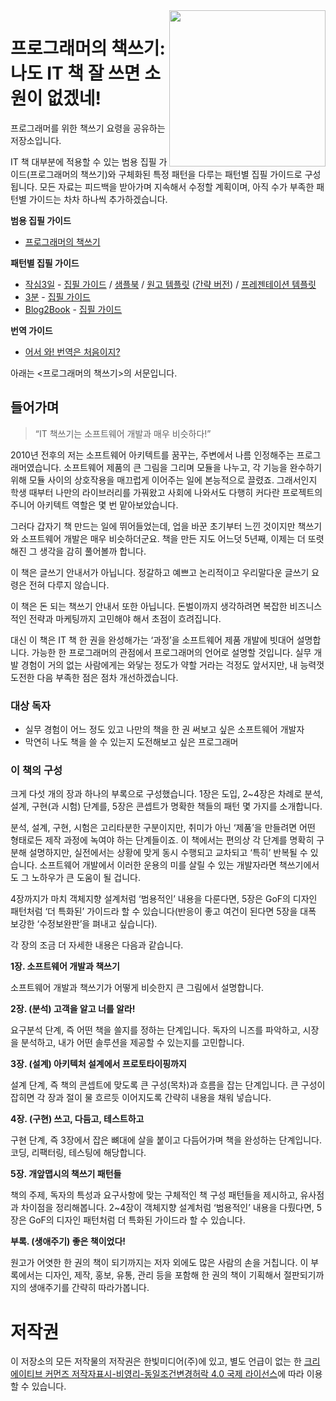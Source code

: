 <img src="https://github.com/hanbitmedia/Writing-IT-Books/blob/master/images/logo2.png?raw=true" align="right" width="250"/>

# 프로그래머의 책쓰기: 나도 IT 책 잘 쓰면 소원이 없겠네!

프로그래머를 위한 책쓰기 요령을 공유하는 저장소입니다.

IT 책 대부분에 적용할 수 있는 범용 집필 가이드(프로그래머의 책쓰기)와 구체화된 특정 패턴을 다루는 패턴별 집필 가이드로 구성됩니다. 모든 자료는 피드백을 받아가며 지속해서 수정할 계획이며, 아직 수가 부족한 패턴별 가이드는 차차 하나씩 추가하겠습니다.

**범용 집필 가이드**

- [프로그래머의 책쓰기](https://docs.google.com/document/d/1BSMTs2jEvQ8BJBhilnJ_QP7JOuifkxds3OcKhrKE5Co)

**패턴별 집필 가이드**

- [작심3일](https://github.com/hanbitmedia/Writing-IT-Books/tree/master/3%20Days%20Later) - [집필 가이드](https://docs.google.com/presentation/d/1YmMycNs9kjtZL0eJ12M-EbjjoAd2x-hEoeiAPAHp3nc) / [샘플북](https://issuu.com/hanbit.co.kr/docs/___3______) / [원고 템플릿](https://docs.google.com/document/d/1vbHEp6qoHGaNldRZ_fPl8G6rxDNHGzKwlMXchv6YdZw) ([간략 버전](https://docs.google.com/document/d/1YAeaIFkZ0Ql2ccSVAA-PoIjRMs-sttdOA4G6a0KbGvw)) / [프레젠테이션 템플릿](https://docs.google.com/presentation/d/17PpeoRzSp2tNB7ntVM_LTBKQo2nqji1QCQA1DNWuKds)
- [3분](https://github.com/hanbitmedia/Writing-IT-Books/tree/master/3%20Minutes) - [집필 가이드](https://docs.google.com/presentation/d/15tVoiYsdh030GmUIoCYh3jXeUp9xLYQ3dDXtn4ztMa8)
- [Blog2Book](https://github.com/hanbitmedia/Writing-IT-Books/tree/master/Blog2Book) - [집필 가이드](https://docs.google.com/presentation/d/1HrkfpDKUFda38gJvxkwT9dFgIs1-D-usDe7ajMxg8UE)

**번역 가이드**
- [어서 와! 번역은 처음이지?](https://www.slideshare.net/wegra/ss-52826286)

아래는 <프로그래머의 책쓰기>의 서문입니다.


## 들어가며

> “IT 책쓰기는 소프트웨어 개발과 매우 비슷하다!”

2010년 전후의 저는 소프트웨어 아키텍트를 꿈꾸는, 주변에서 나름 인정해주는 프로그래머였습니다. 소프트웨어 제품의 큰 그림을 그리며 모듈을 나누고, 각 기능을 완수하기 위해 모듈 사이의 상호작용을 매끄럽게 이어주는 일에 본능적으로 끌렸죠. 그래서인지 학생 때부터 나만의 라이브러리를 가꿔왔고 사회에 나와서도 다행히 커다란 프로젝트의 주니어 아키텍트 역할은 몇 번 맡아보았습니다. 

그러다 갑자기 책 만드는 일에 뛰어들었는데, 업을 바꾼 초기부터 느낀 것이지만 책쓰기와 소프트웨어 개발은 매우 비슷하더군요. 책을 만든 지도 어느덧 5년째, 이제는 더 또렷해진 그 생각을 감히 풀어볼까 합니다.

이 책은 글쓰기 안내서가 아닙니다. 정갈하고 예쁘고 논리적이고 우리말다운 글쓰기 요령은 전혀 다루지 않습니다.

이 책은 돈 되는 책쓰기 안내서 또한 아닙니다. 돈벌이까지 생각하려면 복잡한 비즈니스적인 전략과 마케팅까지 고민해야 해서 초점이 흐려집니다.

대신 이 책은 IT 책 한 권을 완성해가는 ‘과정’을 소프트웨어 제품 개발에 빗대어 설명합니다. 가능한 한 프로그래머의 관점에서 프로그래머의 언어로 설명할 것입니다. 실무 개발 경험이 거의 없는 사람에게는 와닿는 정도가 약할 거라는 걱정도 앞서지만, 내 능력껏 도전한 다음 부족한 점은 점차 개선하겠습니다.

### 대상 독자

- 실무 경험이 어느 정도 있고 나만의 책을 한 권 써보고 싶은 소프트웨어 개발자
- 막연히 나도 책을 쓸 수 있는지 도전해보고 싶은 프로그래머

### 이 책의 구성

크게 다섯 개의 장과 하나의 부록으로 구성했습니다. 1장은 도입, 2~4장은 차례로 분석, 설계, 구현(과 시험) 단계를, 5장은 콘셉트가 명확한 책들의 패턴 몇 가지를 소개합니다. 

분석, 설계, 구현, 시험은 고리타분한 구분이지만, 취미가 아닌 ‘제품’을 만들려면 어떤 형태로든 제작 과정에 녹여야 하는 단계들이죠. 이 책에서는 편의상 각 단계를 명확히 구분해 설명하지만, 실전에서는 상황에 맞게 동시 수행되고 교차되고 ‘특히’ 반복될 수 있습니다. 소프트웨어 개발에서 이러한 운용의 미를 살릴 수 있는 개발자라면 책쓰기에서도 그 노하우가 큰 도움이 될 겁니다.

4장까지가 마치 객체지향 설계처럼 ‘범용적인’ 내용을 다룬다면, 5장은 GoF의 디자인 패턴처럼 ‘더 특화된’ 가이드라 할 수 있습니다(반응이 좋고 여건이 된다면 5장을 대폭 보강한 ‘수정보완판’을 펴내고 싶습니다).

각 장의 조금 더 자세한 내용은 다음과 같습니다.

**1장. 소프트웨어 개발과 책쓰기**

소프트웨어 개발과 책쓰기가 어떻게 비슷한지 큰 그림에서 설명합니다.

**2장. (분석) 고객을 알고 너를 알라!**

요구분석 단계, 즉 어떤 책을 쓸지를 정하는 단계입니다. 독자의 니즈를 파악하고, 시장을 분석하고, 내가 어떤 솔루션을 제공할 수 있는지를 고민합니다.

**3장. (설계) 아키텍처 설계에서 프로토타이핑까지**

설계 단계, 즉 책의 콘셉트에 맞도록 큰 구성(목차)과 흐름을 잡는 단계입니다. 큰 구성이 잡히면 각 장과 절이 물 흐르듯 이어지도록 간략히 내용을 채워 넣습니다.

**4장. (구현) 쓰고, 다듬고, 테스트하고**

구현 단계, 즉 3장에서 잡은 뼈대에 살을 붙이고 다듬어가며 책을 완성하는 단계입니다. 코딩, 리팩터링, 테스팅에 해당합니다.

**5장. 개앞맵시의 책쓰기 패턴들**

책의 주제, 독자의 특성과 요구사항에 맞는 구체적인 책 구성 패턴들을 제시하고, 유사점과 차이점을 정리해봅니다. 2~4장이 객체지향 설계처럼 ‘범용적인’ 내용을 다뤘다면, 5장은 GoF의 디자인 패턴처럼 더 특화된 가이드라 할 수 있습니다.

**부록. (생애주기) 좋은 책이었다!**

원고가 어엿한 한 권의 책이 되기까지는 저자 외에도 많은 사람의 손을 거칩니다. 이 부록에서는 디자인, 제작, 홍보, 유통, 관리 등을 포함해 한 권의 책이 기획해서 절판되기까지의 생애주기를 간략히 따라가봅니다.


# 저작권

이 저장소의 모든 저작물의 저작권은 한빛미디어(주)에 있고, 별도 언급이 없는 한 [크리에이티브 커먼즈 저작자표시-비영리-동일조건변경허락 4.0 국제 라이선스](http://creativecommons.org/licenses/by-nc-sa/4.0/)에 따라 이용할 수 있습니다.
